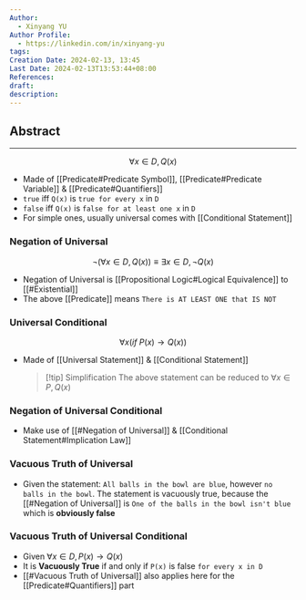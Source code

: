```yaml
---
Author:
  - Xinyang YU
Author Profile:
  - https://linkedin.com/in/xinyang-yu
tags: 
Creation Date: 2024-02-13, 13:45
Last Date: 2024-02-13T13:53:44+08:00
References: 
draft: 
description: 
---
```

## Abstract
---
$$
\forall x \in D, Q(x)
$$
- Made of [[Predicate#Predicate Symbol]], [[Predicate#Predicate Variable]] & [[Predicate#Quantifiers]]
- `true` iff `Q(x)` is `true for every x` in `D`
- `false` iff `Q(x)` is `false for at least one x` in `D` 
- For simple ones, usually universal comes with [[Conditional Statement]]

### Negation of Universal
$$
\neg(\forall x \in D, Q(x)) \equiv \exists x \in D, \neg  Q(x)
$$
- Negation of Universal is [[Propositional Logic#Logical Equivalence]] to [[#Existential]]
- The above [[Predicate]] means `There is AT LEAST ONE that IS NOT`

### Universal Conditional
$$
\forall x (if~P(x) \rightarrow Q(x))
$$
- Made of [[Universal Statement]] & [[Conditional Statement]]
  
  >[!tip] Simplification
  > The above statement can be reduced to $\forall x \in P, Q(x)$

### Negation of Universal Conditional
- Make use of [[#Negation of Universal]] & [[Conditional Statement#Implication Law]]

### Vacuous Truth of Universal
- Given the statement: `All balls in the bowl are blue`, however `no balls in the bowl`. The statement is vacuously true, because the [[#Negation of Universal]] is `One of the balls in the bowl isn't blue` which is **obviously false**

### Vacuous Truth of Universal Conditional
- Given $\forall x \in D, P(x) \rightarrow Q(x)$
- It is **Vacuously True** if and only if `P(x)` is false `for every x in D`
- [[#Vacuous Truth of Universal]] also applies here for the [[Predicate#Quantifiers]] part

